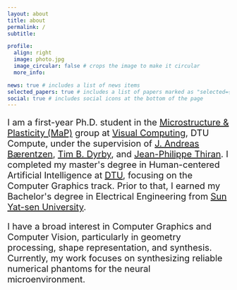 ```yaml
---
layout: about
title: about
permalink: /
subtitle: 

profile:
  align: right
  image: photo.jpg
  image_circular: false # crops the image to make it circular
  more_info: 

news: true # includes a list of news items
selected_papers: true # includes a list of papers marked as "selected={true}"
social: true # includes social icons at the bottom of the page
---
```

<div style="font-size: 20px;">
<p>I am a first-year Ph.D. student in the <a href="https://map.compute.dtu.dk/">Microstructure & Plasticity (MaP)</a> group at <a href="https://orbit.dtu.dk/en/organisations/visual-computing">Visual Computing</a>, DTU Compute, under the supervision of <a href="https://people.compute.dtu.dk/janba/">J. Andreas Bærentzen</a>, <a href="https://orbit.dtu.dk/en/persons/tim-bj%C3%B8rn-dyrby">Tim B. Dyrby</a>, and <a href="https://www.epfl.ch/labs/lts5/thiran.html/">Jean-Philippe Thiran</a>. I completed my master's degree in Human-centered Artificial Intelligence at <a href="https://www.dtu.dk/english/">DTU</a>, focusing on the Computer Graphics track. Prior to that, I earned my Bachelor's degree in Electrical Engineering from <a href="https://www.sysu.edu.cn/sysuen/">Sun Yat-sen University</a>.</p>
    
<p>I have a broad interest in Computer Graphics and Computer Vision, particularly in geometry processing, shape representation, and synthesis. Currently, my work focuses on synthesizing reliable numerical phantoms for the neural microenvironment.</p>
</div>
